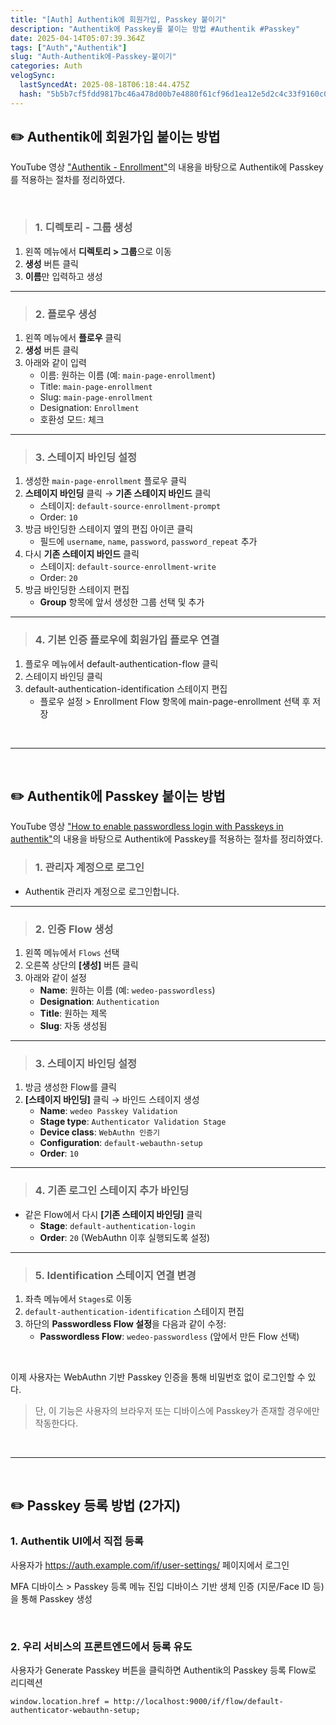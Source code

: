 ```yaml
---
title: "[Auth] Authentik에 회원가입, Passkey 붙이기"
description: "Authentik에 Passkey를 붙이는 방법 #Authentik #Passkey"
date: 2025-04-14T05:07:39.364Z
tags: ["Auth","Authentik"]
slug: "Auth-Authentik에-Passkey-붙이기"
categories: Auth
velogSync:
  lastSyncedAt: 2025-08-18T06:18:44.475Z
  hash: "5b5b7cf5fdd9817bc46a478d00b7e4880f61cf96d1ea12e5d2c4c33f9160c07a"
---
```


## ✏️ Authentik에 회원가입 붙이는 방법
YouTube 영상 ["Authentik - Enrollment"](https://www.youtube.com/watch?v=mGOTpRfulfQ)의 내용을 바탕으로 Authentik에 Passkey를 적용하는 절차를 정리하였다.

<br>

>### 1. 디렉토리 - 그룹 생성
1. 왼쪽 메뉴에서 **디렉토리 > 그룹**으로 이동
2. **생성** 버튼 클릭
3. **이름**만 입력하고 생성

---

>### 2. 플로우 생성
1. 왼쪽 메뉴에서 **플로우** 클릭
2. **생성** 버튼 클릭
3. 아래와 같이 입력
   - 이름: 원하는 이름 (예: `main-page-enrollment`)
   - Title: `main-page-enrollment`
   - Slug: `main-page-enrollment`
   - Designation: `Enrollment`
   - 호환성 모드: 체크

---

>### 3. 스테이지 바인딩 설정
1. 생성한 `main-page-enrollment` 플로우 클릭
2. **스테이지 바인딩** 클릭 → **기존 스테이지 바인드** 클릭
   - 스테이지: `default-source-enrollment-prompt`
   - Order: `10`
3. 방금 바인딩한 스테이지 옆의 편집 아이콘 클릭
   - 필드에 `username`, `name`, `password`, `password_repeat` 추가
4. 다시 **기존 스테이지 바인드** 클릭
   - 스테이지: `default-source-enrollment-write`
   - Order: `20`
5. 방금 바인딩한 스테이지 편집
   - **Group** 항목에 앞서 생성한 그룹 선택 및 추가

---

>### 4. 기본 인증 플로우에 회원가입 플로우 연결
1. 플로우 메뉴에서 default-authentication-flow 클릭
2. 스테이지 바인딩 클릭
3. default-authentication-identification 스테이지 편집
   - 플로우 설정 > Enrollment Flow 항목에 main-page-enrollment 선택 후 저장

<br>

---

<br>

## ✏️ Authentik에 Passkey 붙이는 방법
YouTube 영상 ["How to enable passwordless login with Passkeys in authentik"](https://www.youtube.com/watch?v=aEpT2fYGwLw)의 내용을 바탕으로 Authentik에 Passkey를 적용하는 절차를 정리하였다.

>### 1. 관리자 계정으로 로그인
- Authentik 관리자 계정으로 로그인합니다.

---

>### 2. 인증 Flow 생성
1. 왼쪽 메뉴에서 `Flows` 선택
2. 오른쪽 상단의 **[생성]** 버튼 클릭
3. 아래와 같이 설정
   - **Name**: 원하는 이름 (예: `wedeo-passwordless`)
   - **Designation**: `Authentication`
   - **Title**: 원하는 제목
   - **Slug**: 자동 생성됨

---

>### 3. 스테이지 바인딩 설정
1. 방금 생성한 Flow를 클릭
2. **[스테이지 바인딩]** 클릭 → 바인드 스테이지 생성
   - **Name**: `wedeo Passkey Validation`
   - **Stage type**: `Authenticator Validation Stage`
   - **Device class**: `WebAuthn 인증기`
   - **Configuration**: `default-webauthn-setup`
   - **Order**: `10`

---

>### 4. 기존 로그인 스테이지 추가 바인딩
- 같은 Flow에서 다시 **[기존 스테이지 바인딩]** 클릭
   - **Stage**: `default-authentication-login`
   - **Order**: `20` (WebAuthn 이후 실행되도록 설정)
   
---

>### 5. Identification 스테이지 연결 변경
1. 좌측 메뉴에서 `Stages`로 이동
2. `default-authentication-identification` 스테이지 편집
3. 하단의 **Passwordless Flow 설정**을 다음과 같이 수정:
   - **Passwordless Flow**: `wedeo-passwordless` (앞에서 만든 Flow 선택)


<br>


이제 사용자는 WebAuthn 기반 Passkey 인증을 통해 비밀번호 없이 로그인할 수 있다.
>단, 이 기능은 사용자의 브라우저 또는 디바이스에 Passkey가 존재할 경우에만 작동한다다.

<br>

---

<br>

## ✏️ Passkey 등록 방법 (2가지)
### 1. Authentik UI에서 직접 등록
사용자가 https://auth.example.com/if/user-settings/ 페이지에서 로그인

MFA 디바이스 > Passkey 등록 메뉴 진입
디바이스 기반 생체 인증 (지문/Face ID 등)을 통해 Passkey 생성

<br>

### 2. 우리 서비스의 프론트엔드에서 등록 유도
사용자가 Generate Passkey 버튼을 클릭하면 Authentik의 Passkey 등록 Flow로 리디렉션

```
window.location.href = http://localhost:9000/if/flow/default-authenticator-webauthn-setup;
```
